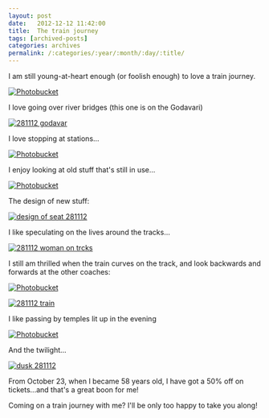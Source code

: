 ```yaml
---
layout: post
date:	2012-12-12 11:42:00
title:  The train journey
tags: [archived-posts]
categories: archives
permalink: /:categories/:year/:month/:day/:title/
---
```

I am still young-at-heart enough (or foolish enough) to love a train journey.

<a href="http://s1264.photobucket.com/albums/jj483/mnypx/?action=view&amp;current=DSC06003.jpg" target="_blank"><img src="http://i1264.photobucket.com/albums/jj483/mnypx/DSC06003.jpg" border="0" alt="Photobucket"></a>

<lj-cut text="some more of the journey">

I love going over river bridges (this one is on the Godavari)

<a href="http://s1264.photobucket.com/albums/jj483/mnypx/?action=view&amp;current=DSC05982.jpg" target="_blank"><img src="http://i1264.photobucket.com/albums/jj483/mnypx/DSC05982.jpg" border="0" alt="281112 godavar"></a>

I love stopping at stations...

<a href="http://s1264.photobucket.com/albums/jj483/mnypx/?action=view&amp;current=DSC05989.jpg" target="_blank"><img src="http://i1264.photobucket.com/albums/jj483/mnypx/DSC05989.jpg" border="0" alt="Photobucket"></a>

I enjoy looking at old stuff that's still in use...

<a href="http://s1264.photobucket.com/albums/jj483/mnypx/?action=view&amp;current=DSC05991.jpg" target="_blank"><img src="http://i1264.photobucket.com/albums/jj483/mnypx/DSC05991.jpg" border="0" alt="Photobucket"></a>

The design of new stuff:


<a href="http://s1264.photobucket.com/albums/jj483/mnypx/?action=view&amp;current=DSC06013.jpg" target="_blank"><img src="http://i1264.photobucket.com/albums/jj483/mnypx/DSC06013.jpg" border="0" alt="design of seat 281112"></a>

I like speculating on the lives around the tracks...

<a href="http://s1264.photobucket.com/albums/jj483/mnypx/?action=view&amp;current=DSC06008.jpg" target="_blank"><img src="http://i1264.photobucket.com/albums/jj483/mnypx/DSC06008.jpg" border="0" alt="281112 woman on trcks"></a>

I still am thrilled when the train curves on the track, and look backwards and forwards at the other coaches:

<a href="http://s1264.photobucket.com/albums/jj483/mnypx/?action=view&amp;current=DSC06006.jpg" target="_blank"><img src="http://i1264.photobucket.com/albums/jj483/mnypx/DSC06006.jpg" border="0" alt="Photobucket"></a>


<a href="http://s1264.photobucket.com/albums/jj483/mnypx/?action=view&amp;current=DSC06004.jpg" target="_blank"><img src="http://i1264.photobucket.com/albums/jj483/mnypx/DSC06004.jpg" border="0" alt="281112 train"></a>

I like passing by temples lit up in the evening


<a href="http://s1264.photobucket.com/albums/jj483/mnypx/?action=view&amp;current=DSC06089.jpg" target="_blank"><img src="http://i1264.photobucket.com/albums/jj483/mnypx/DSC06089.jpg" border="0" alt="Photobucket"></a>

</lj-cut>

And the twilight...

<a href="http://s1264.photobucket.com/albums/jj483/mnypx/?action=view&amp;current=DSC06100.jpg" target="_blank"><img src="http://i1264.photobucket.com/albums/jj483/mnypx/DSC06100.jpg" border="0" alt="dusk 281112"></a>

From October 23, when I became 58 years old, I have got a 50% off on tickets...and that's a great boon for me!

Coming on a train journey with me? I'll be only too happy to take you along!
